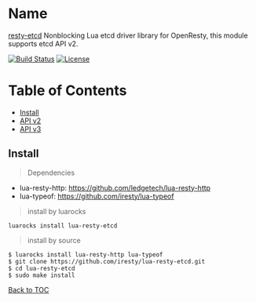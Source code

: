 Name
====

[resty-etcd](https://github.com/iresty/lua-resty-etcd) Nonblocking Lua etcd driver library for OpenResty, this module supports etcd API v2.

[![Build Status](https://travis-ci.org/iresty/lua-resty-etcd.svg?branch=master)](https://travis-ci.org/iresty/lua-resty-etcd)
[![License](https://img.shields.io/badge/License-Apache%202.0-blue.svg)](https://github.com/iresty/lua-resty-etcd/blob/master/LICENSE)

Table of Contents
=================
* [Install](#install)
* [API v2](api_v2.md)
* [API v3](api_v3.md)

## Install

> Dependencies

- lua-resty-http: https://github.com/ledgetech/lua-resty-http
- lua-typeof: https://github.com/iresty/lua-typeof

> install by luarocks

```shell
luarocks install lua-resty-etcd
```

> install by source

```shell
$ luarocks install lua-resty-http lua-typeof
$ git clone https://github.com/iresty/lua-resty-etcd.git
$ cd lua-resty-etcd
$ sudo make install
```

[Back to TOC](#table-of-contents)

